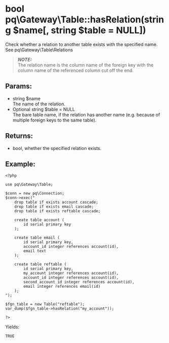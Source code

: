 # bool pq\Gateway\Table::hasRelation(string $name[, string $table = NULL])

Check whether a relation to another table exists with the specified name.
See pq\Gateway\Table\Relations

> ***NOTE:***  
  The relation name is the column name of the foreign key with the column name of the referenced column cut off the end.

## Params:

* string $name  
  The name of the relation.
* Optional string $table = NULL  
  The bare table name, if the relation has another name (e.g. because of multiple foreign keys to the same table).

## Returns:

* bool, whether the specified relation exists.

## Example:

	<?php
	
	use pq\Gateway\Table;
	
	$conn = new pq\Connection;
	$conn->exec("
		drop table if exists account cascade;
		drop table if exists email cascade;
		drop table if exists reftable cascade;
		
		create table account (
			id serial primary key
		);
		
		create table email (
			id serial primary key,
			account_id integer references account(id),
			email text
		);
		
		create table reftable (
			id serial primary key,
			my_account integer references account(id),
			account_id integer references account(id),
			second_account_id integer references account(id),
			email integer references email(id)
		);
	");
	
	$fgn_table = new Table("reftable");
	var_dump($fgn_table->hasRelation("my_account"));
	
	?>

Yields:

	TRUE

